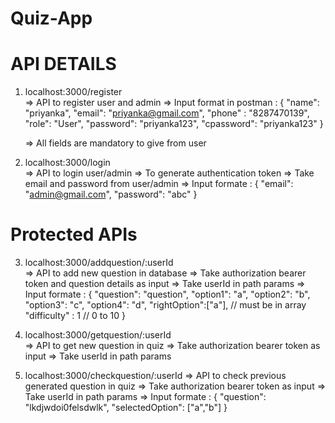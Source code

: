 # Quiz-App


# API DETAILS 

1.  localhost:3000/register   
    => API to register user and admin
    => Input format in postman   :    {
                                      "name": "priyanka",
                                      "email": "priyanka@gmail.com",
                                      "phone" : "8287470139",
                                      "role": "User",
                                      "password": "priyanka123",
                                      "cpassword": "priyanka123"
                                      } 
                                      
    => All fields are mandatory to give from user
    
   
2.   localhost:3000/login    
     => API to login user/admin
     => To generate authentication token 
     => Take email and password from user/admin
     => Input formate    :   {
                              "email": "admin@gmail.com",
                              "password": "abc"
                              }
                              
                              
              
#  Protected APIs 
              
3.    localhost:3000/addquestion/:userId                  
      => API to add new question in database
      => Take authorization bearer token and question details as input
      => Take userId in path params
      => Input formate   :    {
                                  "question": "question",
                                  "option1": "a",
                                  "option2": "b",
                                  "option3": "c",
                                  "option4": "d",
                                  "rightOption":["a"],       // must be in array
                                  "difficulty" : 1           // 0 to 10
                              }
                              
                              
         
4.   localhost:3000/getquestion/:userId                                
     => API to get new question in quiz 
     => Take authorization bearer token as input
     => Take userId in path params
     
     
     
5.   localhost:3000/checkquestion/:userId
     => API to check previous generated question in quiz 
     => Take authorization bearer token as input
     => Take userId in path params
     => Input formate      :     {
                                  "question": "lkdjwdoi0felsdwlk",
                                  "selectedOption": ["a","b"]
                                  }
